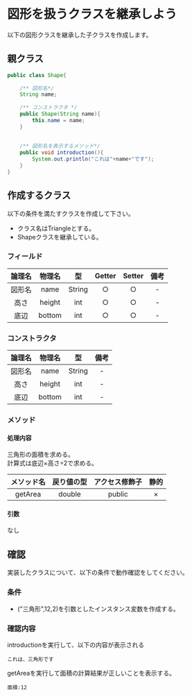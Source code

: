 # 図形を扱うクラスを継承しよう
以下の図形クラスを継承した子クラスを作成します。

## 親クラス

```Java
public class Shape{
    
    /** 図形名*/
    String name;
    
    /** コンストラクタ */
    public Shape(String name){
        this.name = name;
    }
    
    
    /** 図形名を表示するメソッド*/
    public void introduction(){
        System.out.println("これは"+name+"です");
    }
}
```

## 作成するクラス
以下の条件を満たすクラスを作成して下さい。

- クラス名はTriangleとする。
- Shapeクラスを継承している。

### フィールド

| 論理名 | 物理名 | 型 | Getter | Setter | 備考 | 
|:-:|:-:|:-:|:-:|:-:|:-:|
|図形名| name | String | ○ | ○ | - |
|高さ| height | int | ○ | ○ | - |
|底辺| bottom | int | ○ | ○ | - |

### コンストラクタ

| 論理名 | 物理名 | 型 | 備考 | 
|:-:|:-:|:-:|:-:|
|図形名 | name | String | - |
|高さ | height | int | - |
|底辺 | bottom | int | - |

### メソッド

#### 処理内容
三角形の面積を求める。  
計算式は底辺×高さ÷2で求める。

|メソッド名 | 戻り値の型 | アクセス修飾子 | 静的 | 
|:-:|:-:|:-:|:-:|
| getArea | double | public | × |

#### 引数

なし

## 確認
実装したクラスについて、以下の条件で動作確認をしてください。

### 条件

- ("三角形",12,2)を引数としたインスタンス変数を作成する。


### 確認内容
 introductionを実行して、以下の内容が表示される
``` 
これは、三角形です 
```
 getAreaを実行して面積の計算結果が正しいことを表示する。
```
面積:12
```
